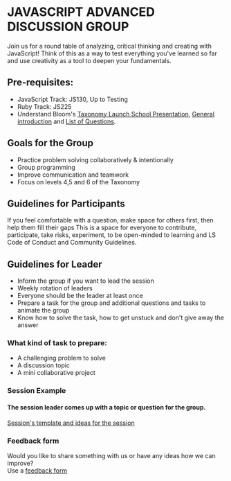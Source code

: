 # JAVASCRIPT ADVANCED DISCUSSION GROUP
Join us for a round table of analyzing, critical thinking and creating with JavaScript! Think of this as a way to test everything you've learned so far and use creativity as a tool to deepen your fundamentals.
## Pre-requisites:
- JavaScript Track: JS130, Up to Testing
- Ruby Track: JS225
- Understand Bloom's [Taxonomy Launch School Presentation](https://www.reddit.com/r/launchschool/comments/kvf6pv/blooms_taxonomy_x_launch_school/), [General introduction](https://tophat.com/blog/blooms-taxonomy/) and [List of Questions](https://www.eoas.ubc.ca/research/cwsei/resources/Blooms-verbs-stems.htm).
## Goals for the Group
- Practice problem solving collaboratively & intentionally
- Group programming
- Improve communication and teamwork
- Focus on levels 4,5 and 6 of the Taxonomy
## Guidelines for Participants
If you feel comfortable with a question, make space for others first, then help them fill their gaps
This is a space for everyone to contribute, participate, take risks, experiment,  to be open-minded to learning and LS Code of Conduct and Community Guidelines. 
## Guidelines for Leader
- Inform the group if you want to lead the session
- Weekly rotation of leaders
- Everyone should be the leader at least once
- Prepare a task for the group and additional questions and tasks to animate the group
- Know how to solve the task, how to get unstuck and don't give away the answer
### What kind of task to prepare:
- A challenging problem to solve
- A discussion topic
- A mini collaborative project
### Session Example
#### The session leader comes up with a topic or question for the group.
[Session's template and ideas for the session](https://github.com/DanielCosme/Launch-School-Advanced-JavaScript-Discussion-Group/blob/main/Sample%20Questions%20and%20Example.md/)
### Feedback form 
Would you like to share something with us or have any ideas how we can improve?  
Use a [feedback form](https://docs.google.com/forms/d/e/1FAIpQLScjOpblUV44_B5rObMawzP2HttW9EuMqZYaMpM8TkzPA4AmUQ/viewform)

